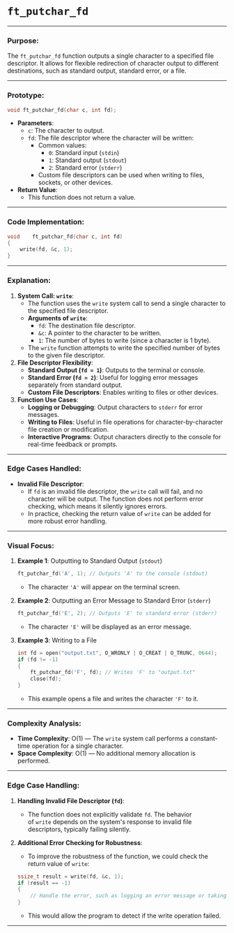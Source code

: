 # `ft_putchar_fd`

---

### **Purpose**:

The `ft_putchar_fd` function outputs a single character to a specified file descriptor. It allows for flexible redirection of character output to different destinations, such as standard output, standard error, or a file.

---

### **Prototype**:

```c
void ft_putchar_fd(char c, int fd);

```

- **Parameters**:
    - `c`: The character to output.
    - `fd`: The file descriptor where the character will be written:
        - Common values:
            - `0`: Standard input (`stdin`)
            - `1`: Standard output (`stdout`)
            - `2`: Standard error (`stderr`)
        - Custom file descriptors can be used when writing to files, sockets, or other devices.
- **Return Value**:
    - This function does not return a value.

---

### **Code Implementation**:

```c
void	ft_putchar_fd(char c, int fd)
{
	write(fd, &c, 1);
}

```

---

### **Explanation**:

1. **System Call: `write`**:
    - The function uses the `write` system call to send a single character to the specified file descriptor.
    - **Arguments of `write`**:
        - `fd`: The destination file descriptor.
        - `&c`: A pointer to the character to be written.
        - `1`: The number of bytes to write (since a character is 1 byte).
    - The `write` function attempts to write the specified number of bytes to the given file descriptor.
2. **File Descriptor Flexibility**:
    - **Standard Output (`fd = 1`)**: Outputs to the terminal or console.
    - **Standard Error (`fd = 2`)**: Useful for logging error messages separately from standard output.
    - **Custom File Descriptors**: Enables writing to files or other devices.
3. **Function Use Cases**:
    - **Logging or Debugging**: Output characters to `stderr` for error messages.
    - **Writing to Files**: Useful in file operations for character-by-character file creation or modification.
    - **Interactive Programs**: Output characters directly to the console for real-time feedback or prompts.

---

### **Edge Cases Handled**:

- **Invalid File Descriptor**:
    - If `fd` is an invalid file descriptor, the `write` call will fail, and no character will be output. The function does not perform error checking, which means it silently ignores errors.
    - In practice, checking the return value of `write` can be added for more robust error handling.

---

### **Visual Focus**:

1. **Example 1**: Outputting to Standard Output (`stdout`)
    
    ```c
    ft_putchar_fd('A', 1); // Outputs 'A' to the console (stdout)
    
    ```
    
    - The character `'A'` will appear on the terminal screen.
2. **Example 2**: Outputting an Error Message to Standard Error (`stderr`)
    
    ```c
    ft_putchar_fd('E', 2); // Outputs 'E' to standard error (stderr)
    
    ```
    
    - The character `'E'` will be displayed as an error message.
3. **Example 3**: Writing to a File
    
    ```c
    int fd = open("output.txt", O_WRONLY | O_CREAT | O_TRUNC, 0644);
    if (fd != -1)
    {
        ft_putchar_fd('F', fd); // Writes 'F' to "output.txt"
        close(fd);
    }
    
    ```
    
    - This example opens a file and writes the character `'F'` to it.

---

### **Complexity Analysis**:

- **Time Complexity**: O(1) — The `write` system call performs a constant-time operation for a single character.
- **Space Complexity**: O(1) — No additional memory allocation is performed.

---

### **Edge Case Handling**:

1. **Handling Invalid File Descriptor (`fd`)**:
    - The function does not explicitly validate `fd`. The behavior of `write` depends on the system's response to invalid file descriptors, typically failing silently.
2. **Additional Error Checking for Robustness**:
    - To improve the robustness of the function, we could check the return value of `write`:
    
    ```c
    ssize_t result = write(fd, &c, 1);
    if (result == -1)
    {
        // Handle the error, such as logging an error message or taking other actions
    }
    
    ```
    
    - This would allow the program to detect if the write operation failed.

---